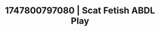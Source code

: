 ---
categories:
- Ass worship
- Bedroom eyes
- Sultry voice
- Simple sex
- Intimate rituals
image: /assets/images/1747800797080.jpg
layout: post
seo:
  description: Featured content with artistic ABDL Play, Scat Fetish. HD images available.
  keywords: ABDL Play, Scat Fetish
  og_image: /assets/images/1747800797080.jpg
  schema_type: VisualArtwork
tags:
- ABDL Play
- Scat Fetish
- '#1747800797080'
title: 1747800797080 | Scat Fetish ABDL Play
---